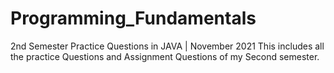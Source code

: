 # Programming_Fundamentals
2nd Semester Practice Questions in JAVA | November 2021
This includes all the practice Questions and Assignment Questions of my Second semester.
